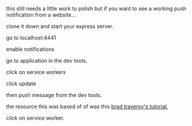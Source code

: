 this still needs a little work to polish but if you want to see a working push notification from a website...

clone it down and start your express server.

go to localhost:4441

enable notifications

go to application in the dev tools. 

click on service workers

click update

then push message from the dev tools. 

the resource this was based of of was this [brad traversy's tutorial.](https://www.youtube.com/watch?v=ksXwaWHCW6k)








click on service worker. 


